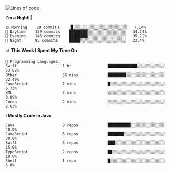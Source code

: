 <!--START_SECTION:waka-->
![Lines of code](https://img.shields.io/badge/From%20Hello%20World%20I%27ve%20Written-149907%20lines%20of%20code-blue)

**I'm a Night 🦉** 

```text
🌞 Morning    29 commits     █░░░░░░░░░░░░░░░░░░░░░░░░   7.14% 
🌆 Daytime    139 commits    ████████░░░░░░░░░░░░░░░░░   34.24% 
🌃 Evening    143 commits    ████████░░░░░░░░░░░░░░░░░   35.22% 
🌙 Night      95 commits     █████░░░░░░░░░░░░░░░░░░░░   23.4%

```


📊 **This Week I Spent My Time On** 

```text
💬 Programming Languages: 
Swift                    1 hr                █████████████░░░░░░░░░░░░   53.82% 
Other                    36 mins             ████████░░░░░░░░░░░░░░░░░   32.49% 
JavaScript               7 mins              █░░░░░░░░░░░░░░░░░░░░░░░░   6.73% 
XML                      3 mins              ░░░░░░░░░░░░░░░░░░░░░░░░░   3.09% 
Cocoa                    2 mins              ░░░░░░░░░░░░░░░░░░░░░░░░░   2.63%

```

**I Mostly Code in Java** 

```text
Java                     8 repos             ██████████░░░░░░░░░░░░░░░   40.0% 
JavaScript               6 repos             ███████░░░░░░░░░░░░░░░░░░   30.0% 
Swift                    3 repos             ███░░░░░░░░░░░░░░░░░░░░░░   15.0% 
TypeScript               2 repos             ██░░░░░░░░░░░░░░░░░░░░░░░   10.0% 
Shell                    1 repo              █░░░░░░░░░░░░░░░░░░░░░░░░   5.0%

```



<!--END_SECTION:waka-->
